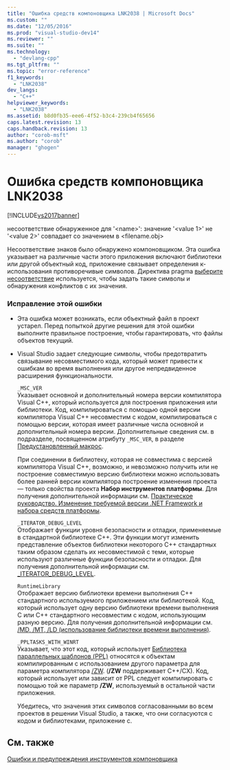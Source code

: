```yaml
---
title: "Ошибка средств компоновщика LNK2038 | Microsoft Docs"
ms.custom: ""
ms.date: "12/05/2016"
ms.prod: "visual-studio-dev14"
ms.reviewer: ""
ms.suite: ""
ms.technology: 
  - "devlang-cpp"
ms.tgt_pltfrm: ""
ms.topic: "error-reference"
f1_keywords: 
  - "LNK2038"
dev_langs: 
  - "C++"
helpviewer_keywords: 
  - "LNK2038"
ms.assetid: b8d0fb35-eee6-4f52-b3c4-239cb4f65656
caps.latest.revision: 13
caps.handback.revision: 13
author: "corob-msft"
ms.author: "corob"
manager: "ghogen"
---
```

# Ошибка средств компоновщика LNK2038
[!INCLUDE[vs2017banner](../../assembler/inline/includes/vs2017banner.md)]

несоответствие обнаруженное для '\<name\>': значение '\<value 1\>' не '\<value 2\>' совпадает со значением в \<filename.obj\>  
  
 Несоответствие знаков было обнаружено компоновщиком.  Эта ошибка указывает на различные части этого приложения включают библиотеки или другой объектный код, приложение связывает определения к\- использования противоречивые символов.  Директива pragma [выберите несоответствие](../../preprocessor/detect-mismatch.md) используется, чтобы задать такие символы и обнаружения конфликтов с их значения.  
  
### Исправление этой ошибки  
  
-   Эта ошибка может возникать, если объектный файл в проект устарел.  Перед попыткой другие решения для этой ошибки выполните правильное построение, чтобы гарантировать, что файлы объектов текущий.  
  
-   Visual Studio задает следующие символы, чтобы предотвратить связывание несовместимого кода, который может привести к ошибкам во время выполнения или другое непредвиденное расширения функциональности.  
  
     `_MSC_VER`  
     Указывает основной и дополнительный номера версии компилятора Visual C\+\+, который используется для построения приложения или библиотеки.  Код, компилироваться с помощью одной версии компилятора Visual C\+\+ несовместим с кодом, компилироваться с помощью версии, которая имеет различные числа основной и дополнительный номера версии.  Дополнительные сведения см. в подразделе, посвященном атрибуту `_MSC_VER`, в разделе [Предустановленный макрос](../../preprocessor/predefined-macros.md).  
  
     При соединении в библиотеку, которая не совместима с версией компилятора Visual C\+\+, возможно, и невозможно получить или не построение совместимую версию библиотеки можно использовать более ранней версии компилятора построение изменения проекта — только свойства проекта **Набор инструментов платформы**.  Для получения дополнительной информации см. [Практическое руководство. Изменение требуемой версии .NET Framework и набора средств платформы](../../build/how-to-modify-the-target-framework-and-platform-toolset.md).  
  
     `_ITERATOR_DEBUG_LEVEL`  
     Отображает функции уровня безопасности и отладки, применяемые в стандартной библиотеке C\+\+.  Эти функции могут изменить представление объектов библиотеки некоторого C\+\+ стандартных таким образом сделать их несовместимой с теми, которые используют различные функции безопасности и отладки.  Для получения дополнительной информации см. [\_ITERATOR\_DEBUG\_LEVEL](../../standard-library/iterator-debug-level.md).  
  
     `RuntimeLibrary`  
     Отображает версию библиотеки времени выполнения C\+\+ стандартного используемого приложением или библиотекой.  Код, который использует одну версию библиотеки времени выполнения C или C\+\+ стандартного несовместим с кодом, использующим разную версию.  Для получения дополнительной информации см. [\/MD, \/MT, \/LD \(использование библиотеки времени выполнения\)](../../build/reference/md-mt-ld-use-run-time-library.md).  
  
     `_PPLTASKS_WITH_WINRT`  
     Указывает, что этот код, который использует [Библиотека параллельных шаблонов \(PPL\)](../../parallel/concrt/parallel-patterns-library-ppl.md) относятся к объектам компилированным с использованием другого параметра для параметра компилятора [\/ZW](../../build/reference/zw-windows-runtime-compilation.md). \(**\/ZW** поддерживает C\+\+\/CX\). Код, который использует или зависит от PPL следует компилировать с помощью той же параметр **\/ZW**, используемый в остальной части приложения.  
  
     Убедитесь, что значения этих символов согласованными во всем проектов в решении Visual Studio, а также, что они согласуются с кодом и библиотеками, приложение с.  
  
## См. также  
 [Ошибки и предупреждения инструментов компоновщика](../../error-messages/tool-errors/linker-tools-errors-and-warnings.md)